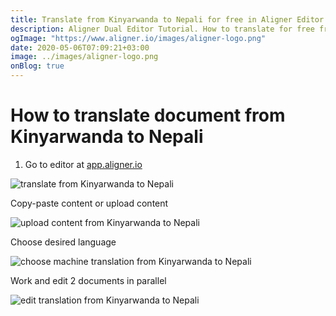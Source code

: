 ```yaml
---
title: Translate from Kinyarwanda to Nepali for free in Aligner Editor
description: Aligner Dual Editor Tutorial. How to translate for free from Kinyarwanda to Nepali. Aligner is multilingual document management platform. 
ogImage: "https://www.aligner.io/images/aligner-logo.png"
date: 2020-05-06T07:09:21+03:00
image: ../images/aligner-logo.png
onBlog: true
---
```


# How to translate document from Kinyarwanda to Nepali

1. Go to editor at [app.aligner.io](https://app.aligner.io "Aligner App web page")

![translate from Kinyarwanda to Nepali](../aligner-blank-editor.png "translate from Kinyarwanda to Nepali")

Copy-paste content or upload content

![upload content from Kinyarwanda to Nepali](../aligner-uploaded-document.png "upload content from Kinyarwanda to Nepali")

Choose desired language

![choose machine translation from Kinyarwanda to Nepali](../aligner-language-dropdown.png "choose machine translation from Kinyarwanda to Nepali")

Work and edit 2 documents in parallel

![edit translation from Kinyarwanda to Nepali](../aligner-double-sitded-editor.png "edit translation from Kinyarwanda to Nepali")


